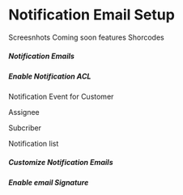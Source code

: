 # Notification Email Setup

Screesnhots
Coming soon features
Shorcodes

##### Notification Emails

##### Enable Notification ACL
Notification Event for Customer

Assignee

Subcriber

Notification list

##### Customize Notification Emails

##### Enable email Signature


